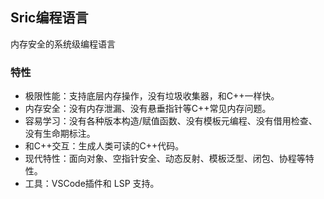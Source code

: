 

## Sric编程语言

内存安全的系统级编程语言

### 特性
- 极限性能：支持底层内存操作，没有垃圾收集器，和C++一样快。
- 内存安全：没有内存泄漏、没有悬垂指针等C++常见内存问题。
- 容易学习：没有各种版本构造/赋值函数、没有模板元编程、没有借用检查、没有生命期标注。
- 和C++交互：生成人类可读的C++代码。
- 现代特性：面向对象、空指针安全、动态反射、模板泛型、闭包、协程等特性。
- 工具：VSCode插件和 LSP 支持。

